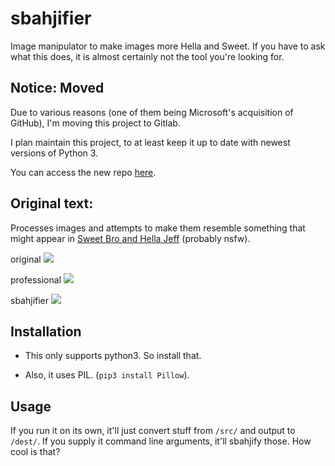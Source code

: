 # sbahjifier

Image manipulator to make images more Hella and Sweet. If you have to ask what this does, it is almost certainly not the tool you're looking for.

## Notice: Moved

Due to various reasons (one of them being Microsoft's acquisition of GitHub), I'm moving this project to Gitlab.

I plan maintain this project, to at least keep it up to date with newest versions of Python 3.

You can access the new repo [here](https://gitlab.com/aoz/sbahjifier).

## Original text:

Processes images and attempts to make them resemble something that might appear in [Sweet Bro and Hella Jeff](http://www.mspaintadventures.com/sweetbroandhellajeff/) (probably nsfw).

original
![](https://raw.githubusercontent.com/orez-/sbahjifier/master/src/chorlie_brown.jpg)

professional
![](https://s3.amazonaws.com/uploads.hipchat.com/22794/645828/qrZelvEwkhQWp7O/gole.png)

sbahjifier
![](https://raw.githubusercontent.com/orez-/sbahjifier/master/dest/chorlie_brown.jpg)

## Installation

- This only supports python3. So install that. 

- Also, it uses PIL. (`pip3 install Pillow`).

## Usage

If you run it on its own, it'll just convert stuff from `/src/` and output to `/dest/`. If you supply it command line arguments, it'll sbahjify those. How cool is that?
